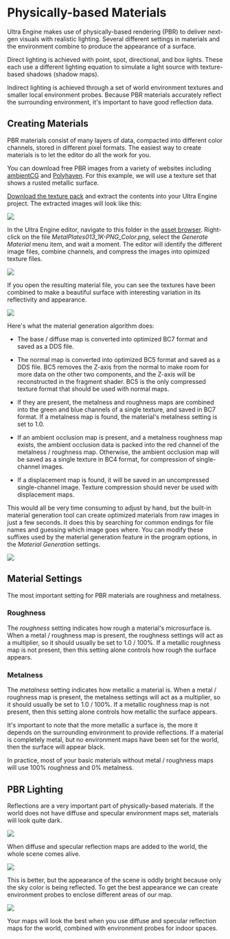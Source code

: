 # Physically-based Materials

Ultra Engine makes use of physically-based rendering (PBR) to deliver next-gen visuals with realistic lighting. Several different settings in materials and the environment combine to produce the appearance of a surface.

Direct lighting is achieved with point, spot, directional, and box lights. These each use a different lighting equation to simulate a light source with texture-based shadows (shadow maps).

Indirect lighting is achieved through a set of world environment textures and smaller local environment probes. Because PBR materials accurately reflect the surrounding environment, it's important to have good reflection data.

## Creating Materials

PBR materials consist of many layers of data, compacted into different color channels, stored in different pixel formats. The easiest way to create materials is to let the editor do all the work for you. 

You can download free PBR images from a variety of websites including [ambientCG](https://www.ambientcg.com) and [Polyhaven](https://www.polyhaven.com). For this example, we will use a texture set that shows a rusted metallic surface.

[Download the texture pack](https://github.com/UltraEngine/Documentation/raw/master/Assets/Materials/pbrtextures.zip) and extract the contents into your Ultra Engine project. The extracted images will look like this:

![](https://github.com/UltraEngine/Documentation/blob/master/Images/pbrtextures.png?raw=true)

In the Ultra Engine editor, navigate to this folder in the [asset browser](assetbrowser.md). Right-click on the file *MetalPlates013_1K-PNG_Color.png*, select the *Generate Material* menu item, and wait a moment. The editor will identify the different image files, combine channels, and compress the images into opimized texture files.

![](https://github.com/UltraEngine/Documentation/blob/master/Images/pbrgenmaterial.png?raw=true)

If you open the resulting material file, you can see the textures have been combined to make a beautiful surface with interesting variation in its reflectivity and appearance.

![](https://github.com/UltraEngine/Documentation/blob/master/Images/pbrgenmaterial2.png?raw=true)

Here's what the material generation algorithm does:

- The base / diffuse map is converted into optimized BC7 format and saved as a DDS file.

- The normal map is converted into optimized BC5 format and saved as a DDS file. BC5 removes the Z-axis from the normal to make room for more data on the other two components, and the Z-axis will be reconstructed in the fragment shader. BC5 is the only compressed texture format that should be used with normal maps.

- If they are present, the metalness and roughness maps are combined into the green and blue channels of a single texture, and saved in BC7 format. If a metalness map is found, the material's metalness setting is set to 1.0.

- If an ambient occlusion map is present, and a metalness roughness map exists, the ambient occlusion data is packed into the red channel of the metalness / roughness map. Otherwise, the ambient occlusion map will be saved as a single texture in BC4 format, for compression of single-channel images.

- If a displacement map is found, it will be saved in an uncompressed single-channel image. Texture compression should never be used with displacement maps.

This would all be very time consuming to adjust by hand, but the built-in material generation tool can create optimized materials from raw images in just a few seconds. It does this by searching for common endings for file names and guessing which image goes where. You can modify these suffixes used by the material generation feature in the program options, in the *Material Generation* settings.

![](https://github.com/UltraEngine/Documentation/blob/master/Images/genmatsettings.png?raw=true)

## Material Settings

The most important setting for PBR materials are roughness and metalness.

### Roughness

The *roughness* setting indicates how rough a material's microsurface is. When a metal / roughness map is present, the roughness settings will act as a multiplier, so it should usually be set to 1.0 / 100%. If a metallic roughness map is not present, then this setting alone controls how rough the surface appears.

### Metalness

The *metalness* setting indicates how metallic a material is. When a metal / roughness map is present, the metalness settings will act as a multiplier, so it should usually be set to 1.0 / 100%. If a metallic roughness map is not present, then this setting alone controls how metallic the surface appears.

It's important to note that the more metallic a surface is, the more it depends on the surrounding environment to provide reflections. If a material is completely metal, but no environment maps have been set for the world, then the surface will appear black.

In practice, most of your basic materials without metal / roughness maps will use 100% roughness and 0% metalness.

## PBR Lighting

Reflections are a very important part of physically-based materials. If the world does not have diffuse and specular environment maps set, materials will look quite dark.

![](https://github.com/UltraEngine/Documentation/blob/master/Images/pbrnone.jpg?raw=true)

When diffuse and specular reflection maps are added to the world, the whole scene comes alive.

![](https://github.com/UltraEngine/Documentation/blob/master/Images/pbrsky.jpg?raw=true)

This is better, but the appearance of the scene is oddly bright because only the sky color is being reflected. To get the best appearance we can create environment probes to enclose different areas of our map.

![](https://github.com/UltraEngine/Documentation/blob/master/Images/pbrprobe.jpg?raw=true)

Your maps will look the best when you use diffuse and specular reflection maps for the world, combined with environment probes for indoor spaces.

